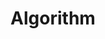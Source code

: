 ---
title: "Algorithm"
layout: category
permalink: /categories/algorithm/ # url
author_profile: true
taxonomy: Algorithm
sidebar:
  nav: "categories"
---